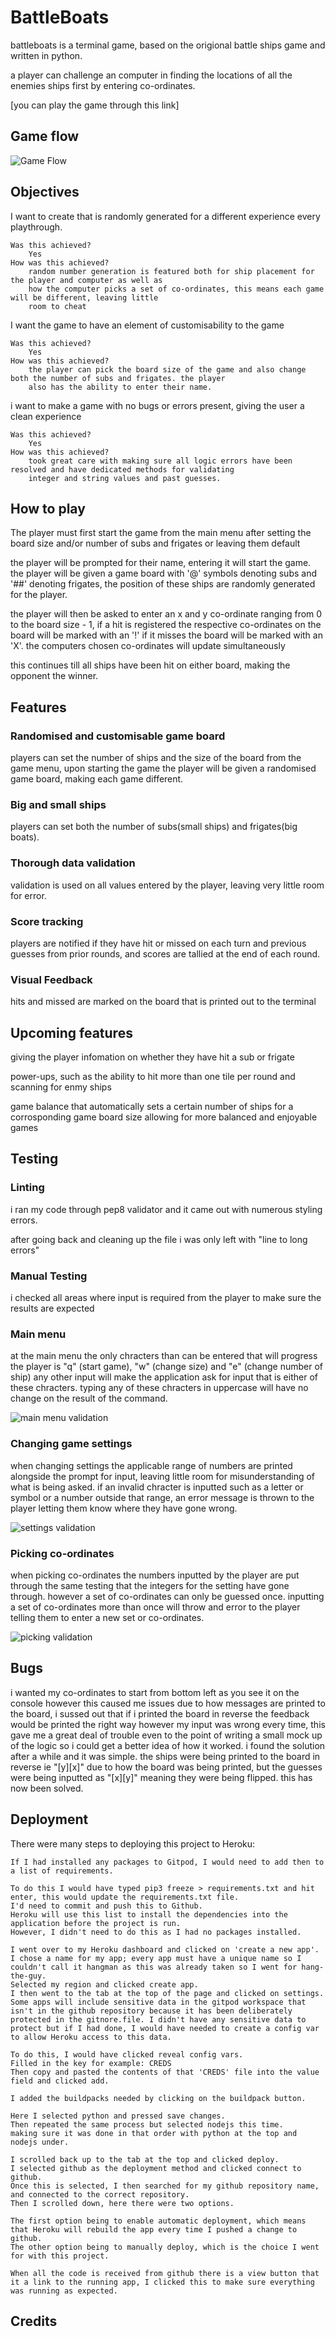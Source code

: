 # BattleBoats

battleboats is a terminal game, based on the origional battle ships game and written in python. 

a player can challenge an computer in finding the locations of all the enemies ships first by entering
co-ordinates. 

[you can play the game through this link]

## Game flow

![Game Flow](/Images/Untitled%20Diagram.drawio.png)

## Objectives

I want to create that is randomly generated for a different experience every playthrough.

    Was this achieved?
        Yes
    How was this achieved?
        random number generation is featured both for ship placement for the player and computer as well as
        how the computer picks a set of co-ordinates, this means each game will be different, leaving little 
        room to cheat

I want the game to have an element of customisability to the game

    Was this achieved?
        Yes
    How was this achieved?
        the player can pick the board size of the game and also change both the number of subs and frigates. the player 
        also has the ability to enter their name.

i want to make a game with no bugs or errors present, giving the user a clean experience

    Was this achieved?
        Yes
    How was this achieved?
        took great care with making sure all logic errors have been resolved and have dedicated methods for validating
        integer and string values and past guesses.


## How to play

The player must first start the game from the main menu after setting the board size and/or number of subs and frigates or leaving them default

the player will be prompted for their name, entering it will start the game. the player will be given a game board 
with '@' symbols denoting subs and '##' denoting frigates, the position of these ships are randomly generated for the player.

the player will then be asked to enter an x and y co-ordinate ranging from 0 to the board size - 1, if a hit is 
registered the respective co-ordinates on the board will be marked with an '!' if it misses the board will be marked with an 'X'. the computers chosen co-ordinates will update simultaneously

this continues till all ships have been hit on either board, making the opponent the winner.


## Features

### Randomised and customisable game board

players can set the number of ships and the size of the board from the game menu, upon starting the game the player will be given a randomised game board, making each game different.

### Big and small ships

players can set both the number of subs(small ships) and frigates(big boats).

### Thorough data validation

validation is used on all values entered by the player, leaving very little room for error.

### Score tracking

players are notified if they have hit or missed on each turn and previous guesses from prior rounds, and scores are tallied at the end of each round.

### Visual Feedback

hits and missed are marked on the board that is printed out to the terminal


## Upcoming features

giving the player infomation on whether they have hit a sub or frigate

power-ups, such as the ability to hit more than one tile per round and scanning for enmy ships

game balance that automatically sets a certain number of ships for a corrosponding game board size allowing for 
more balanced and enjoyable games

## Testing

### Linting

i ran my code through pep8 validator and it came out with numerous styling errors.

after going back and cleaning up the file i was only left with "line to long errors" 


### Manual Testing

i checked all areas where input is required from the player to make sure the results are expected

### Main menu

at the main menu the only chracters than can be entered that will progress the player is "q" (start game), "w" (change size) and "e" (change number of ship) any other input will make the application ask for input that is either of these chracters. typing any of these chracters in uppercase will have no change on the result of the command.

![main menu validation](/Images/main%20menu%20validation.png)

### Changing game settings

when changing settings the applicable range of numbers are printed alongside the prompt for input, leaving little room for misunderstanding of what is being asked. if an invalid chracter is inputted such as a letter or symbol or a number outside that range, an error message is thrown to the player letting them know where they have gone wrong.

![settings validation](/Images/settings%20validation.png)

### Picking co-ordinates

when picking co-ordinates the numbers inputted by the player are put through the same testing that the integers for the setting have gone through. however a set of co-ordinates can only be guessed once. inputting a set of co-ordinates more than once will throw and error to the player telling them to enter a new set or co-ordinates.

![picking validation](/Images/guesses%20validation.png)

## Bugs

i wanted my co-ordinates to start from bottom left as you see it on the console however this caused me issues due to how messages are printed to the board, i sussed out that if i printed the board in reverse the feedback would be printed the right way however my input was wrong every time, this gave me a great deal of trouble even to the point of writing a small mock up of the logic so i could get a better idea of how it worked. i found the solution after a while and it was simple. the ships were being printed to the board in reverse ie "[y][x]" due to how the board was being printed, but the guesses were being inputted as "[x][y]" meaning they were being flipped. this has now been solved.


## Deployment

There were many steps to deploying this project to Heroku:

    If I had installed any packages to Gitpod, I would need to add then to a list of requirements.

    To do this I would have typed pip3 freeze > requirements.txt and hit enter, this would update the requirements.txt file.
    I'd need to commit and push this to Github.
    Heroku will use this list to install the dependencies into the application before the project is run.
    However, I didn't need to do this as I had no packages installed.

    I went over to my Heroku dashboard and clicked on 'create a new app'.
    I chose a name for my app; every app must have a unique name so I couldn't call it hangman as this was already taken so I went for hang-the-guy.
    Selected my region and clicked create app.
    I then went to the tab at the top of the page and clicked on settings.
    Some apps will include sensitive data in the gitpod workspace that isn't in the github repository because it has been deliberately protected in the gitnore.file. I didn't have any sensitive data to protect but if I had done, I would have needed to create a config var to allow Heroku access to this data.

    To do this, I would have clicked reveal config vars.
    Filled in the key for example: CREDS
    Then copy and pasted the contents of that 'CREDS' file into the value field and clicked add.

    I added the buildpacks needed by clicking on the buildpack button.

    Here I selected python and pressed save changes.
    Then repeated the same process but selected nodejs this time.
    making sure it was done in that order with python at the top and nodejs under.

    I scrolled back up to the tab at the top and clicked deploy.
    I selected github as the deployment method and clicked connect to github.
    Once this is selected, I then searched for my github repository name, and connected to the correct repository.
    Then I scrolled down, here there were two options.

    The first option being to enable automatic deployment, which means that Heroku will rebuild the app every time I pushed a change to github.
    The other option being to manually deploy, which is the choice I went for with this project.

    When all the code is received from github there is a view button that it a link to the running app, I clicked this to make sure everything was running as expected.

## Credits